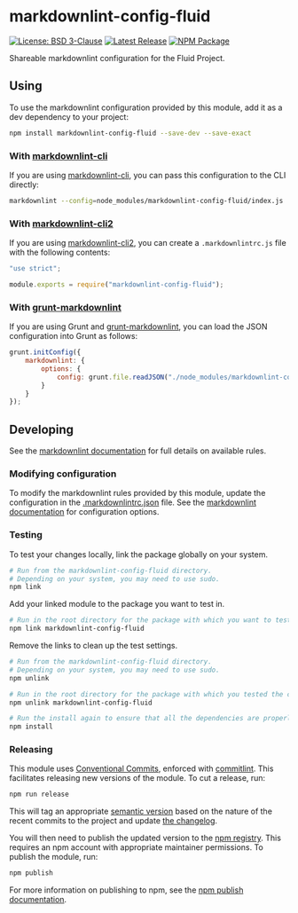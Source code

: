 # markdownlint-config-fluid

[![License: BSD 3-Clause](https://badgen.net/github/license/fluid-project/markdownlint-config-fluid/)](https://github.com/fluid-project/markdownlint-config-fluid/blob/main/LICENSE.md)
[![Latest Release](https://badgen.net/github/release/fluid-project/markdownlint-config-fluid/)](https://github.com/fluid-project/markdownlint-config-fluid/releases/latest/)
[![NPM Package](https://badgen.net/npm/v/markdownlint-config-fluid)](https://www.npmjs.com/package/markdownlint-config-fluid)

Shareable markdownlint configuration for the Fluid Project.

## Using

To use the markdownlint configuration provided by this module, add it as a dev dependency to your project:

```bash
npm install markdownlint-config-fluid --save-dev --save-exact
```

### With [markdownlint-cli](https://github.com/igorshubovych/markdownlint-cli)

If you are using [markdownlint-cli](https://github.com/igorshubovych/markdownlint-cli), you can pass this configuration
to the CLI directly:

```bash
markdownlint --config=node_modules/markdownlint-config-fluid/index.js
```

### With [markdownlint-cli2](https://github.com/DavidAnson/markdownlint-cli2)

If you are using [markdownlint-cli2](https://github.com/DavidAnson/markdownlint-cli2), you can create a
`.markdownlintrc.js` file with the following contents:

```js
"use strict";

module.exports = require("markdownlint-config-fluid");
```

### With [grunt-markdownlint](https://github.com/sagiegurari/grunt-markdownlint)

If you are using Grunt and [grunt-markdownlint](https://github.com/sagiegurari/grunt-markdownlint), you can load the
JSON configuration into Grunt as follows:

```js
grunt.initConfig({
    markdownlint: {
        options: {
            config: grunt.file.readJSON("./node_modules/markdownlint-config-fluid/.markdownlintrc.json")
        }
    }
});
```

## Developing

See the [markdownlint documentation](https://github.com/DavidAnson/markdownlint/blob/main/doc/Rules.md) for full details
on available rules.

### Modifying configuration

To modify the markdownlint rules provided by this module, update the configuration in the
[.markdownlintrc.json](.markdownlintrc.json) file. See the [markdownlint
documentation](https://github.com/DavidAnson/markdownlint/blob/main/doc/Rules.md) for configuration options.

### Testing

To test your changes locally, link the package globally on your system.

```bash
# Run from the markdownlint-config-fluid directory.
# Depending on your system, you may need to use sudo.
npm link
```

Add your linked module to the package you want to test in.

```bash
# Run in the root directory for the package with which you want to test the configuration.
npm link markdownlint-config-fluid
```

Remove the links to clean up the test settings.

```bash
# Run from the markdownlint-config-fluid directory.
# Depending on your system, you may need to use sudo.
npm unlink

# Run in the root directory for the package with which you tested the configuration.
npm unlink markdownlint-config-fluid

# Run the install again to ensure that all the dependencies are properly installed.
npm install
```

### Releasing

This module uses [Conventional Commits](https://www.conventionalcommits.org/en/v1.0.0/), enforced with
[commitlint](https://commitlint.js.org/). This facilitates releasing new versions of the module. To cut a release, run:

```bash
npm run release
```

This will tag an appropriate [semantic version](https://semver.org) based on the nature of the recent commits to the
project and update [the changelog](CHANGELOG.md).

You will then need to publish the updated version to the [npm registry](http://npmjs.com). This requires an npm account
with appropriate maintainer permissions. To publish the module, run:

```bash
npm publish
```

For more information on publishing to npm, see the [npm publish documentation](https://docs.npmjs.com/cli/publish).

